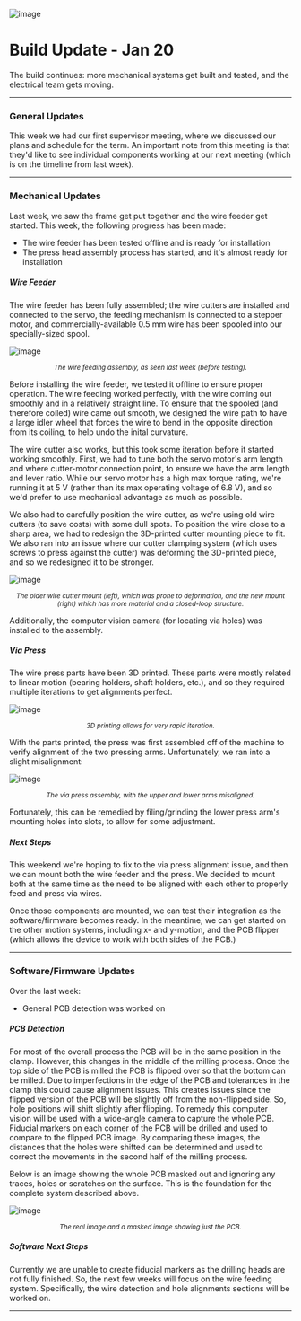 ![image](/blog_images/02_jan20/jan20_temp.png)

# Build Update - Jan 20

The build continues: more mechanical systems get built and tested, and the electrical team gets moving.

<hr>

### General Updates

This week we had our first supervisor meeting, where we discussed our plans and schedule for the term. An important note from this meeting is that they'd like to see individual components working at our next meeting (which is on the timeline from last week).

<hr>

### Mechanical Updates

Last week, we saw the frame get put together and the wire feeder get started. This week, the following progress has been made:

- The wire feeder has been tested offline and is ready for installation
- The press head assembly process has started, and it's almost ready for installation

##### Wire Feeder

The wire feeder has been fully assembled; the wire cutters are installed and connected to the servo, the feeding mechanism is connected to a stepper motor, and commercially-available 0.5 mm wire has been spooled into our specially-sized spool.

![image](/blog_images/02_jan20/wfh_assy_v2.jpg)

<center><i><small>The wire feeding assembly, as seen last week (before testing).</small></i></center>

Before installing the wire feeder, we tested it offline to ensure proper operation. The wire feeding worked perfectly, with the wire coming out smoothly and in a relatively straight line. To ensure that the spooled (and therefore coiled) wire came out smooth, we designed the wire path to have a large idler wheel that forces the wire to bend in the opposite direction from its coiling, to help undo the inital curvature.

The wire cutter also works, but this took some iteration before it started working smoothly. First, we had to tune both the servo motor's arm length and where cutter-motor connection point, to ensure we have the arm length and lever ratio. While our servo motor has a high max torque rating, we're running it at 5 V (rather than its max operating voltage of 6.8 V), and so we'd prefer to use mechanical advantage as much as possible.

We also had to carefully position the wire cutter, as we're using old wire cutters (to save costs) with some dull spots. To position the wire close to a sharp area, we had to redesign the 3D-printed cutter mounting piece to fit. We also ran into an issue where our cutter clamping system (which uses screws to press against the cutter) was deforming the 3D-printed piece, and so we redesigned it to be stronger.

![image](/blog_images/02_jan20/new_cad.jpg)

<center><i><small>The older wire cutter mount (left), which was prone to deformation, and the new mount (right) which has more material and a closed-loop structure.</small></i></center>

Additionally, the computer vision camera (for locating via holes) was installed to the assembly.

##### Via Press

The wire press parts have been 3D printed. These parts were mostly related to linear motion (bearing holders, shaft holders, etc.), and so they required multiple iterations to get alignments perfect.

![image](/blog_images/02_jan20/3d_parts.jpg)

<center><i><small>3D printing allows for very rapid iteration.</small></i></center>

With the parts printed, the press was first assembled off of the machine to verify alignment of the two pressing arms. Unfortunately, we ran into a slight misalignment:

![image](/blog_images/02_jan20/press_misalignment.jpg)

<center><i><small>The via press assembly, with the upper and lower arms misaligned.</small></i></center>

Fortunately, this can be remedied by filing/grinding the lower press arm's mounting holes into slots, to allow for some adjustment.

##### Next Steps

This weekend we're hoping to fix to the via press alignment issue, and then we can mount both the wire feeder and the press. We decided to mount both at the same time as the need to be aligned with each other to properly feed and press via wires.

Once those components are mounted, we can test their integration as the software/firmware becomes ready. In the meantime, we can get started on the other motion systems, including x- and y-motion, and the PCB flipper (which allows the device to work with both sides of the PCB.)

<hr>

### Software/Firmware Updates

Over the last week:

- General PCB detection was worked on

##### PCB Detection

For most of the overall process the PCB will be in the same position in the clamp. However, this changes in the middle of the milling process. Once the top side of the PCB is milled the PCB is flipped over so that the bottom can be milled. Due to imperfections in the edge of the PCB and tolerances in the clamp this could cause alignment issues. This creates issues since the flipped version of the PCB will be slightly off from the non-flipped side. So, hole positions will shift slightly after flipping. To remedy this computer vision will be used with a wide-angle camera to capture the whole PCB. Fiducial markers on each corner of the PCB will be drilled and used to compare to the flipped PCB image. By comparing these images, the distances that the holes were shifted can be determined and used to correct the movements in the second half of the milling process.

Below is an image showing the whole PCB masked out and ignoring any traces, holes or scratches on the surface. This is the foundation for the complete system described above.

![image](/blog_images/02_jan20/PCB_detection.png)

<center><i><small>The real image and a masked image showing just the PCB.</small></i></center>

##### Software Next Steps

Currently we are unable to create fiducial markers as the drilling heads are not fully finished. So, the next few weeks will focus on the wire feeding system. Specifically, the wire detection and hole alignments sections will be worked on.

<hr>

<!--
### Electrical Updates

<hr>
-->
